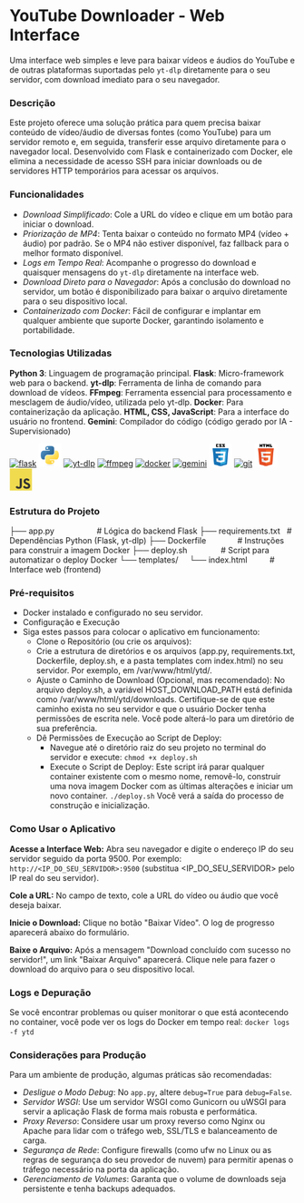 # YouTube Downloader - Web Interface
Uma interface web simples e leve para baixar vídeos e áudios do YouTube e de outras plataformas suportadas pelo `yt-dlp` diretamente para o seu servidor, com download imediato para o seu navegador.

### Descrição

Este projeto oferece uma solução prática para quem precisa baixar conteúdo de vídeo/áudio de diversas fontes (como YouTube) para um servidor remoto e, em seguida, transferir esse arquivo diretamente para o navegador local. Desenvolvido com Flask e containerizado com Docker, ele elimina a necessidade de acesso SSH para iniciar downloads ou de servidores HTTP temporários para acessar os arquivos.

### Funcionalidades
* *Download Simplificado*: Cole a URL do vídeo e clique em um botão para iniciar o download.
* *Priorização de MP4*: Tenta baixar o conteúdo no formato MP4 (vídeo + áudio) por padrão. Se o MP4 não estiver disponível, faz fallback para o melhor formato disponível.
* *Logs em Tempo Real*: Acompanhe o progresso do download e quaisquer mensagens do `yt-dlp` diretamente na interface web.
* *Download Direto para o Navegador*: Após a conclusão do download no servidor, um botão é disponibilizado para baixar o arquivo diretamente para o seu dispositivo local.
* *Containerizado com Docker*: Fácil de configurar e implantar em qualquer ambiente que suporte Docker, garantindo isolamento e portabilidade.

### Tecnologias Utilizadas
**Python 3**: Linguagem de programação principal. 
**Flask**: Micro-framework web para o backend.
**yt-dlp**: Ferramenta de linha de comando para download de vídeos.
**FFmpeg**: Ferramenta essencial para processamento e mesclagem de áudio/vídeo, utilizada pelo yt-dlp.
**Docker**: Para containerização da aplicação.
**HTML, CSS, JavaScript**: Para a interface do usuário no frontend.
**Gemini**: Compilador do código (código gerado por IA - Supervisionado)

<a href="https://flask.palletsprojects.com/en/stable/" target="_blank" rel="noreferrer"><img src="https://flask.palletsprojects.com/en/stable/_images/flask-horizontal.png" alt="flask" height="40"/></a>  <a href="https://www.python.org" target="_blank" rel="noreferrer"><img src="https://raw.githubusercontent.com/devicons/devicon/master/icons/python/python-original.svg" alt="python" height="40"/></a>  <a href="https://github.com/yt-dlp/yt-dlp" target="_blank" rel="noreferrer"><img src="https://avatars.githubusercontent.com/u/79589310?s=48&v=4" alt="yt-dlp" height="40"/></a>  <a href="https://ffmpeg.org/" target="_blank" rel="noreferrer"><img src="https://trac.ffmpeg.org/ffmpeg-logo.png" alt="ffmpeg" height="40"/></a> <a href="https://www.docker.com/" target="_blank" rel="noreferrer"><img src="https://banner2.cleanpng.com/20180802/ipp/c26b0dc2951a5195ae50c46f6be2544e.webp" alt="docker" height="40"/></a> <a href="https://www.docker.com/" target="_blank" rel="noreferrer"><img src="https://upload.wikimedia.org/wikipedia/commons/thumb/8/8a/Google_Gemini_logo.svg/344px-Google_Gemini_logo.svg.png" alt="gemini" height="40"/></a>  <a href="https://www.w3schools.com/css/" target="_blank" rel="noreferrer"><img src="https://raw.githubusercontent.com/devicons/devicon/master/icons/css3/css3-original-wordmark.svg" alt="css3" width="40" height="40"/></a>  <a href="https://git-scm.com/" target="_blank" rel="noreferrer"><img src="https://www.vectorlogo.zone/logos/git-scm/git-scm-icon.svg" alt="git" width="40" height="40"/></a> <a href="https://www.w3.org/html/" target="_blank" rel="noreferrer"><img src="https://raw.githubusercontent.com/devicons/devicon/master/icons/html5/html5-original-wordmark.svg" alt="html5" width="40" height="40"/></a> <a href="https://developer.mozilla.org/en-US/docs/Web/JavaScript" target="_blank" rel="noreferrer"><img src="https://raw.githubusercontent.com/devicons/devicon/master/icons/javascript/javascript-original.svg" alt="javascript" width="40" height="40"/></a>  
### Estrutura do Projeto

├── app.py                   # Lógica do backend Flask
├── requirements.txt    # Dependências Python (Flask, yt-dlp)
├── Dockerfile              # Instruções para construir a imagem Docker
├── deploy.sh               # Script para automatizar o deploy Docker
└── templates/
    └── index.html          # Interface web (frontend)

### Pré-requisitos
* Docker instalado e configurado no seu servidor.
* Configuração e Execução
* Siga estes passos para colocar o aplicativo em funcionamento:
	* Clone o Repositório (ou crie os arquivos):
	* Crie a estrutura de diretórios e os arquivos (app.py, requirements.txt, Dockerfile, deploy.sh, e a pasta templates com index.html) no seu servidor. Por exemplo, em /var/www/html/ytd/.
	* Ajuste o Caminho de Download (Opcional, mas recomendado):
		No arquivo deploy.sh, a variável HOST_DOWNLOAD_PATH está definida como /var/www/html/ytd/downloads. Certifique-se de que este caminho exista no seu servidor e que o usuário Docker tenha permissões de escrita nele. Você pode alterá-lo para um diretório de sua preferência.
	* Dê Permissões de Execução ao Script de Deploy:
		* Navegue até o diretório raiz do seu projeto no terminal do servidor e execute:
			`chmod +x deploy.sh`
		* Execute o Script de Deploy:
			Este script irá parar qualquer container existente com o mesmo nome, removê-lo, construir uma nova imagem Docker com as últimas alterações e iniciar um novo container.
			`./deploy.sh`
			Você verá a saída do processo de construção e inicialização.

### Como Usar o Aplicativo
**Acesse a Interface Web:**
Abra seu navegador e digite o endereço IP do seu servidor seguido da porta 9500. Por exemplo: `http://<IP_DO_SEU_SERVIDOR>:9500` (substitua <IP_DO_SEU_SERVIDOR> pelo IP real do seu servidor).  

**Cole a URL:**
No campo de texto, cole a URL do vídeo ou áudio que você deseja baixar.

**Inicie o Download:**
Clique no botão "Baixar Vídeo". O log de progresso aparecerá abaixo do formulário.

**Baixe o Arquivo:**
Após a mensagem "Download concluído com sucesso no servidor!", um link "Baixar Arquivo" aparecerá. Clique nele para fazer o download do arquivo para o seu dispositivo local.

### Logs e Depuração
Se você encontrar problemas ou quiser monitorar o que está acontecendo no container, você pode ver os logs do Docker em tempo real:
`docker logs -f ytd`

### Considerações para Produção
Para um ambiente de produção, algumas práticas são recomendadas:
- *Desligue o Modo Debug*: No `app.py`, altere `debug=True` para `debug=False`.
- *Servidor WSGI*: Use um servidor WSGI como Gunicorn ou uWSGI para servir a aplicação Flask de forma mais robusta e performática.
- *Proxy Reverso*: Considere usar um proxy reverso como Nginx ou Apache para lidar com o tráfego web, SSL/TLS e balanceamento de carga.
- *Segurança de Rede*: Configure firewalls (como ufw no Linux ou as regras de segurança do seu provedor de nuvem) para permitir apenas o tráfego necessário na porta da aplicação.
- *Gerenciamento de Volumes*: Garanta que o volume de downloads seja persistente e tenha backups adequados.
